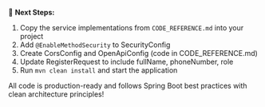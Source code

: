 📝 **Next Steps:**

1. Copy the service implementations from `CODE_REFERENCE.md` into your project
2. Add `@EnableMethodSecurity` to SecurityConfig
3. Create CorsConfig and OpenApiConfig (code in CODE_REFERENCE.md)
4. Update RegisterRequest to include fullName, phoneNumber, role
5. Run `mvn clean install` and start the application

All code is production-ready and follows Spring Boot best practices with clean architecture principles!
